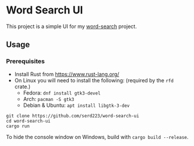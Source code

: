 # Word Search UI

This project is a simple UI for my [word-search](https://github.com/serd223/word-search) project.


## Usage

### Prerequisites
- Install Rust from https://www.rust-lang.org/
- On Linux you will need to install the following: (required by the `rfd` crate.)
    - Fedora: `dnf install gtk3-devel`
    - Arch: `pacman -S gtk3`
    - Debian & Ubuntu: `apt install libgtk-3-dev`



```
git clone https://github.com/serd223/word-search-ui
cd word-search-ui
cargo run
```
To hide the console window on Windows, build with `cargo build --release`.

